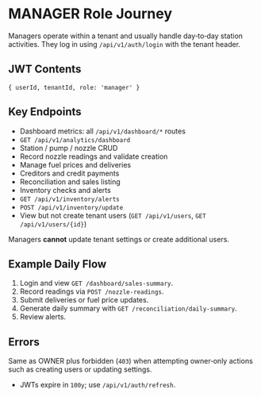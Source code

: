 # MANAGER Role Journey

Managers operate within a tenant and usually handle day‑to‑day station activities. They log in using `/api/v1/auth/login` with the tenant header.

## JWT Contents
`{ userId, tenantId, role: 'manager' }`

## Key Endpoints
- Dashboard metrics: all `/api/v1/dashboard/*` routes
- `GET /api/v1/analytics/dashboard`
- Station / pump / nozzle CRUD
- Record nozzle readings and validate creation
- Manage fuel prices and deliveries
- Creditors and credit payments
- Reconciliation and sales listing
- Inventory checks and alerts
- `GET /api/v1/inventory/alerts`
- `POST /api/v1/inventory/update`
- View but not create tenant users (`GET /api/v1/users`, `GET /api/v1/users/{id}`)

Managers **cannot** update tenant settings or create additional users.

## Example Daily Flow
1. Login and view `GET /dashboard/sales-summary`.
2. Record readings via `POST /nozzle-readings`.
3. Submit deliveries or fuel price updates.
4. Generate daily summary with `GET /reconciliation/daily-summary`.
5. Review alerts.

## Errors
Same as OWNER plus forbidden (`403`) when attempting owner‑only actions such as creating users or updating settings.
- JWTs expire in `100y`; use `/api/v1/auth/refresh`.

